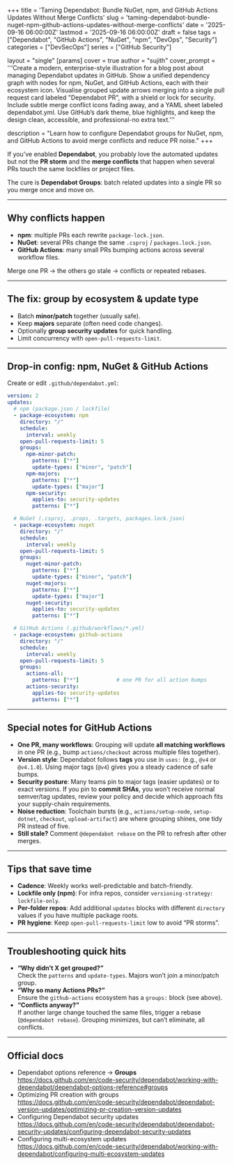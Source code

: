 +++
title = 'Taming Dependabot: Bundle NuGet, npm, and GitHub Actions Updates Without Merge Conflicts'
slug = 'taming-dependabot-bundle-nuget-npm-github-actions-updates-without-merge-conflicts'
date = '2025-09-16 06:00:00Z'
lastmod = '2025-09-16 06:00:00Z'
draft = false 
tags = ["Dependabot", "GitHub Actions", "NuGet", "npm", "DevOps", "Security"]
categories = ["DevSecOps"]
series = ["GitHub Security"]

layout = "single"
[params]
    cover = true
    author = "sujith"
  cover_prompt = '''Create a modern, enterprise-style illustration for a blog post about managing Dependabot updates in GitHub.
Show a unified dependency graph with nodes for npm, NuGet, and GitHub Actions, each with their ecosystem icon.
Visualise grouped update arrows merging into a single pull request card labeled "Dependabot PR", with a shield or lock for security.
Include subtle merge conflict icons fading away, and a YAML sheet labeled dependabot.yml.
Use GitHub’s dark theme, blue highlights, and keep the design clean, accessible, and professional-no extra text.'''
    
description = "Learn how to configure Dependabot groups for NuGet, npm, and GitHub Actions to avoid merge conflicts and reduce PR noise."
+++

If you’ve enabled **Dependabot**, you probably love the automated updates but not the **PR storm** and the **merge conflicts** that happen when several PRs touch the same lockfiles or project files.

The cure is **Dependabot Groups**: batch related updates into a single PR so you merge once and move on.

---

## Why conflicts happen

- **npm**: multiple PRs each rewrite `package-lock.json`.
- **NuGet**: several PRs change the same `.csproj` / `packages.lock.json`.
- **GitHub Actions**: many small PRs bumping actions across several workflow files.

Merge one PR → the others go stale → conflicts or repeated rebases.

---

## The fix: group by ecosystem & update type

- Batch **minor/patch** together (usually safe).
- Keep **majors** separate (often need code changes).
- Optionally **group security updates** for quick handling.
- Limit concurrency with `open-pull-requests-limit`.

---

## Drop-in config: npm, NuGet & GitHub Actions

Create or edit `.github/dependabot.yml`:

```yaml
version: 2
updates:
  # npm (package.json / lockfile)
  - package-ecosystem: npm
    directory: "/"
    schedule:
      interval: weekly
    open-pull-requests-limit: 5
    groups:
      npm-minor-patch:
        patterns: ["*"]
        update-types: ["minor", "patch"]
      npm-majors:
        patterns: ["*"]
        update-types: ["major"]
      npm-security:
        applies-to: security-updates
        patterns: ["*"]

  # NuGet (.csproj, .props, .targets, packages.lock.json)
  - package-ecosystem: nuget
    directory: "/"
    schedule:
      interval: weekly
    open-pull-requests-limit: 5
    groups:
      nuget-minor-patch:
        patterns: ["*"]
        update-types: ["minor", "patch"]
      nuget-majors:
        patterns: ["*"]
        update-types: ["major"]
      nuget-security:
        applies-to: security-updates
        patterns: ["*"]

  # GitHub Actions (.github/workflows/*.yml)
  - package-ecosystem: github-actions
    directory: "/"
    schedule:
      interval: weekly
    open-pull-requests-limit: 5
    groups:
      actions-all:
        patterns: ["*"]            # one PR for all action bumps
      actions-security:
        applies-to: security-updates
        patterns: ["*"]
```

---

## Special notes for **GitHub Actions**

- **One PR, many workflows**: Grouping will update **all matching workflows** in one PR (e.g., bump `actions/checkout` across multiple files together).
- **Version style**: Dependabot follows **tags** you use in `uses:` (e.g., `@v4` or `@v4.1.0`). Using major tags (`@v4`) gives you a steady cadence of safe bumps.
- **Security posture**: Many teams pin to major tags (easier updates) or to exact versions. If you pin to **commit SHAs**, you won’t receive normal semver/tag updates, review your policy and decide which approach fits your supply-chain requirements.
- **Noise reduction**: Toolchain bursts (e.g., `actions/setup-node`, `setup-dotnet`, `checkout`, `upload-artifact`) are where grouping shines, one tidy PR instead of five.
- **Still stale?** Comment `@dependabot rebase` on the PR to refresh after other merges.

---

## Tips that save time

- **Cadence**: Weekly works well-predictable and batch-friendly.
- **Lockfile only (npm)**: For infra repos, consider `versioning-strategy: lockfile-only`.
- **Per-folder repos**: Add additional `updates` blocks with different `directory` values if you have multiple package roots.
- **PR hygiene**: Keep `open-pull-requests-limit` low to avoid “PR storms”.

---

## Troubleshooting quick hits

- **“Why didn’t X get grouped?”**  
  Check the `patterns` and `update-types`. Majors won’t join a minor/patch group.
- **“Why so many Actions PRs?”**  
  Ensure the `github-actions` ecosystem has a `groups:` block (see above).
- **“Conflicts anyway?”**  
  If another large change touched the same files, trigger a rebase (`@dependabot rebase`). Grouping minimizes, but can’t eliminate, all conflicts.

---

## Official docs

- Dependabot options reference → **Groups**  
  <https://docs.github.com/en/code-security/dependabot/working-with-dependabot/dependabot-options-reference#groups>
- Optimizing PR creation with groups  
  <https://docs.github.com/en/code-security/dependabot/dependabot-version-updates/optimizing-pr-creation-version-updates>
- Configuring Dependabot security updates  
  <https://docs.github.com/en/code-security/dependabot/dependabot-security-updates/configuring-dependabot-security-updates>
- Configuring multi-ecosystem updates  
  <https://docs.github.com/en/code-security/dependabot/working-with-dependabot/configuring-multi-ecosystem-updates>
